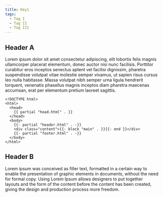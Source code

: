 ```yaml
---
title: Key1
tags:
  - Tag I
  - Tag II
  - Tag III
---
```


## Header A

Lorem ipsum dolor sit amet consectetur adipiscing, elit lobortis felis magnis ullamcorper placerat elementum, donec auctor nisi nunc facilisis. Porttitor curabitur eros inceptos senectus aptent vel facilisi dignissim, pharetra suspendisse volutpat vitae molestie semper vivamus, ut sapien risus cursus leo nulla habitasse. Massa volutpat nibh semper urna ligula hendrerit torquent, venenatis phasellus magnis inceptos diam pharetra maecenas accumsan, erat per elementum pretium laoreet sagittis.

```
<!DOCTYPE html>
<html>
  <head>
    {{ partial "head.html" . }}
  </head>
  <body>
    {{- partial "header.html" . -}}
    <div class="content">{{- block "main" . }}{{- end }}</div>
    {{- partial "footer.html" . -}}
  </body>
</html>
```

## Header B

Lorem ipsum was conceived as filler text, formatted in a certain way to enable the presentation of graphic elements in documents, without the need for formal copy. Using Lorem Ipsum allows designers to put together layouts and the form of the content before the content has been created, giving the design and production process more freedom.
